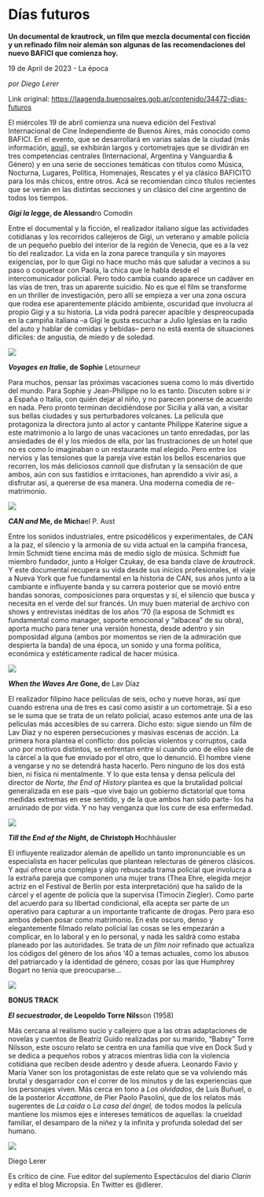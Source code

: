 # Días futuros

**Un documental de krautrock, un film que mezcla documental con ficción y un refinado film noir alemán son algunas de las recomendaciones del nuevo BAFICI que comienza hoy.**

19 de April de 2023 - La época

_por Diego Lerer_

Link original: https://laagenda.buenosaires.gob.ar/contenido/34472-dias-futuros



El miércoles 19 de abril comienza una nueva edición del Festival Internacional de Cine Independiente de Buenos Aires, más conocido como BAFICI. En el evento, que se desarrollará en varias salas de la ciudad (más información, [aquí](https://ciclosyfestivales.vivamoscultura.buenosaires.gob.ar/)), se exhibirán largos y cortometrajes que se dividirán en tres competencias centrales (Internacional, Argentina y Vanguardia & Género) y en una serie de secciones temáticas con títulos como Música, Nocturna, Lugares, Política, Homenajes, Rescates y el ya clásico BAFICITO para los más chicos, entre otros. Acá se recomiendan cinco títulos recientes que se verán en las distintas secciones y un clásico del cine argentino de todos los tiempos.




*****Gigi la le***gge, de Alessand**ro Comodin




Entre el documental y la ficción, el realizador italiano sigue las actividades cotidianas y los recorridos callejeros de Gigi, un veterano y amable policía de un pequeño pueblo del interior de la región de Venecia, que es a la vez tío del realizador. La vida en la zona parece tranquila y sin mayores exigencias, por lo que Gigi no hace mucho más que saludar a vecinos a su paso o coquetear con Paola, la chica que le habla desde el intercomunicador policial. Pero todo cambia cuando aparece un cadáver en las vías de tren, tras un aparente suicidio. No es que el film se transforme en un thriller de investigación, pero allí se empieza a ver una zona oscura que rodea ese aparentemente plácido ambiente, oscuridad que involucra al propio Gigi y a su historia. La vida podrá parecer apacible y despreocupada en la campiña italiana –a Gigi le gusta escuchar a Julio Iglesias en la radio del auto y hablar de comidas y bebidas– pero no está exenta de situaciones difíciles: de angustia, de miedo y de soledad.




![](https://cdn.feater.me/files/images/1106366/e3389d70-3923-49f8-91b6-8eda135d3736.webp)




*****Voyages en Ita***lie, de Sophie** Letourneur




Para muchos, pensar las próximas vacaciones suena como lo más divertido del mundo. Para Sophie y Jean-Philippe no lo es tanto. Discuten sobre si ir a España o Italia, con quién dejar al niño, y no parecen ponerse de acuerdo en nada. Pero pronto terminan decidiéndose por Sicilia y allá van, a visitar sus bellas ciudades y sus perturbadores volcanes. La película que protagoniza la directora junto al actor y cantante Philippe Katerine sigue a este matrimonio a lo largo de unas vacaciones un tanto enredadas, por las ansiedades de él y los miedos de ella, por las frustraciones de un hotel que no es como lo imaginaban o un restaurante mal elegido. Pero entre los nervios y las tensiones que la pareja vive están los bellos escenarios que recorren, los más deliciosos *cannoli* que disfrutan y la sensación de que ambos, aún con sus fastidios e irritaciones, han aprendido a vivir así, a disfrutar así, a quererse de esa manera. Una moderna comedia de re-matrimonio.




![](https://cdn.feater.me/files/images/1115478/6afad316-6471-4aba-896d-490b7a0c6666.jpg)




*****CAN and*** Me, de Micha**el P. Aust




Entre los sonidos industriales, entre psicodélicos y experimentales, de CAN a la paz, el silencio y la armonía de su vida actual en la campiña francesa, Irmin Schmidt tiene encima más de medio siglo de música. Schmidt fue miembro fundador, junto a Holger Czukay, de esa banda clave de *krautrock*. Y este documental recupera su vida desde sus inicios profesionales, el viaje a Nueva York que fue fundamental en la historia de CAN, sus años junto a la cambiante e influyente banda y su carrera posterior que se movió entre bandas sonoras, composiciones para orquestas y sí, el silencio que busca y necesita en el verde del sur francés. Un muy buen material de archivo con shows y entrevistas inéditas de los años ‘70 (la esposa de Schmidt es fundamental como manager, soporte emocional y “albacea” de su obra), aporta mucho para tener una versión honesta, desde adentro y sin pomposidad alguna (ambos por momentos se ríen de la admiración que despierta la banda) de una época, un sonido y una forma política, económica y estéticamente radical de hacer música.




![](https://cdn.feater.me/files/images/1106376/1a570532-2420-4825-8dbf-5f0bb67e3e08.jpeg)




*****When the Waves Are G***one, d**e Lav Díaz




El realizador filipino hace películas de seis, ocho y nueve horas, así que cuando estrena una de tres es casi como asistir a un cortometraje. Si a eso se le suma que se trata de un relato policial, acaso estemos ante una de las películas más accesibles de su carrera. Dicho esto: sigue siendo un film de Lav Diaz y no esperen persecuciones y masivas escenas de acción. La primera hora plantea el conflicto: dos policías violentos y corruptos, cada uno por motivos distintos, se enfrentan entre sí cuando uno de ellos sale de la cárcel a la que fue enviado por el otro, que lo denunció. El hombre viene a vengarse y no se detendrá hasta hacerlo. Pero ninguno de los dos está bien, ni física ni mentalmente. Y lo que esta tensa y densa película del director de *Norte, the End of History* plantea es que la brutalidad policial generalizada en ese país –que vive bajo un gobierno dictatorial que toma medidas extremas en ese sentido, y de la que ambos han sido parte- los ha arruinado de por vida. Y no hay venganza que los cure de esa enfermedad.




![](https://cdn.feater.me/files/images/1115488/7892d3f0-55f1-4e76-ae50-37469184ba3d.jpeg)




*****Till the End of the Nigh***t, de Christoph H**ochhäusler




El influyente realizador alemán de apellido un tanto impronunciable es un especialista en hacer películas que plantean relecturas de géneros clásicos. Y aquí ofrece una compleja y algo rebuscada trama policial que involucra a la extraña pareja que componen una mujer trans (Thea Ehre, elegida mejor actriz en el Festival de Berlín por esta interpretación) que ha salido de la cárcel y el agente de policía que la supervisa (Timocin Ziegler). Como parte del acuerdo para su libertad condicional, ella acepta ser parte de un operativo para capturar a un importante traficante de drogas. Pero para eso ambos deben posar como matrimonio. En este oscuro, denso y elegantemente filmado relato policial las cosas se les empezarán a complicar, en lo laboral y en lo personal, y nada les saldrá como estaba planeado por las autoridades. Se trata de un *film noir* refinado que actualiza los códigos del género de los años ‘40 a temas actuales, como los abusos del patriarcado y la identidad de género, cosas por las que Humphrey Bogart no tenía que preocuparse…




![](https://cdn.feater.me/files/images/1106387/1b6906a1-652a-48ab-945d-a85bf1bea723.jpg)




**BONUS TRACK**




*****El secuestrado***r, de Leopoldo Torre Nils**son (1958)




Más cercana al realismo sucio y callejero que a las otras adaptaciones de novelas y cuentos de Beatriz Guido realizadas por su marido, “Babsy” Torre Nilsson, este oscuro relato se centra en una familia que vive en Dock Sud y se dedica a pequeños robos y atracos mientras lidia con la violencia cotidiana que reciben desde adentro y desde afuera. Leonardo Favio y María Vaner son los protagonistas de este relato que se va volviendo más brutal y desgarrador con el correr de los minutos y de las experiencias que los personajes viven. Más cerca en tono a *Los olvidados*, de Luis Buñuel, o de la posterior *Accattone*, de Pier Paolo Pasolini, que de los relatos más sugerentes de *La caída*  o *La casa del ángel,* de todos modos la película mantiene los mismos ejes e intereses temáticos de aquellas: la crueldad familiar, el desamparo de la niñez y la infinita y profunda soledad del ser humano.




![](https://cdn.feater.me/files/images/1106400/3c9bdbaf-ad8c-4d4e-8bf5-40641978d459.png)




Diego Lerer




Es crítico de cine. Fue editor del suplemento Espectáculos del diario *Clarín* y edita el blog Micropsia. En Twitter es @dlerer.




